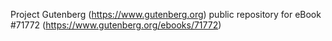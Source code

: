 Project Gutenberg (https://www.gutenberg.org) public repository
for eBook #71772 (https://www.gutenberg.org/ebooks/71772)

